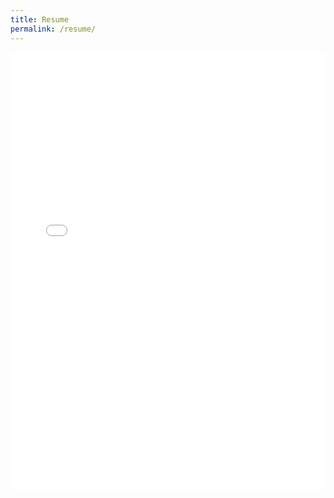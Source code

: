 ```yaml
---
title: Resume
permalink: /resume/
---
```

<iframe src="{{ 'assets/resume.pdf' | relative_url }}" width="100%" height="700px" style="border: none;"></iframe>